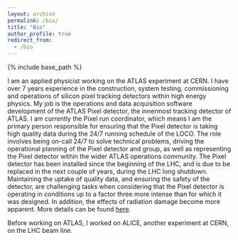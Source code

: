 ```yaml
---
layout: archive
permalink: /bio/
title: "Bio"
author_profile: true
redirect_from: 
  - /bio
---
```


{% include base_path %}

I am an applied physicist working on the ATLAS experiment at CERN. I have over 7 years experience in the 
construction, system testing, commissioning and operations of silicon pixel tracking detectors within high energy physics.
My job is the operations and data acquisition software development of the ATLAS Pixel detector, the innermost tracking detector
of ATLAS. I am currently the Pixel run coordinator, which means I am the primary person responsible for ensuring that the Pixel
detector is taking high quality data during the 24/7 running schedule of the LOCO. The role involves being on-call 24/7 to solve 
technical problems, driving the operational planning of the Pixel detector and group, as well as representing the Pixel detector
within the wider ATLAS operations community. The Pixel detector has been installed since the beginning of the LHC, and is due to 
be replaced in the next couple of years, during the LHC long shutdown. Maintaining the uptake of quality data, and ensuring the 
safety of the detector, are challenging tasks when considering that the Pixel detector is operating in conditions up to a factor
three more intense than for which it was designed. In addition, the effects of radiation damage become more apparent.
More details can be found [here]({{base_path}}/publication/operational-experience-and-performance-with-the-ATLAS-Pixel-detector).

Before working on ATLAS, I worked on ALICE, another experiment at CERN, on the LHC beam line.  


